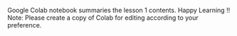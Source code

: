 Google Colab notebook summaries the lesson 1 contents. Happy Learning !!
Note: Please create a copy of Colab for editing according to your preference.
